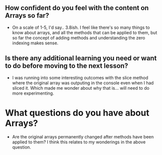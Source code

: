 ## How confident do you feel with the content on Arrays so far?
- On a scale of 1-5, I'd say.. 3.8ish. I feel like there's so many things to know about arrays, and all the methods that can be applied to them, but so far the concept of adding methods and understanding the zero indexing makes sense. 
## Is there any additional learning you need or want to do before moving to the next lesson?
- I was running into some interesting outcomes with the slice method where the original array was outputing in the console even when I had sliced it. Which made me wonder about why that is... will need to do more experimenting. 
# What questions do you have about Arrays?
- Are the original arrays permanently changed after methods have been applied to them? I think this relates to my wonderings in the above question. 